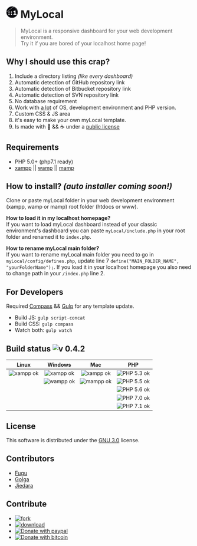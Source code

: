 # ![](./templates/night2015/img/favicon/favicon-32x32.png) MyLocal 
>    MyLocal is a responsive dashboard for your web development environment.  
>    Try it if you are bored of your localhost home page!  

## Why I should use this crap?
1. Include a directory listing *(like every dashboard)*
2. Automatic detection of GitHub repository link
3. Automatic detection of Bitbucket repository link
4. Automatic detection of SVN repository link
5. No database requirement
6. Work with [a lot](#build-status-) of OS, development environment and PHP version. 
7. Custom CSS & JS area
8. it's easy to make your own myLocal template.
9. Is made with  :green_heart: && :coffee: under a [public license](./license.md)

## Requirements

* PHP 5.0+ (php7.1 ready)
* [xampp](https://www.apachefriends.org/index.html) || [wamp](http://www.wampserver.com/en/) || [mamp](https://www.mamp.info/en/)

## How to install?  *(auto installer coming soon!)*

Clone or paste myLocal folder in your web development environment (xampp, wamp or mamp) root folder (htdocs or www).

   **How to load it in my localhost homepage?**   
   If you want to load myLocal dashboard instead of your classic environment's dashboard you can paste `myLocal/include.php` in your root folder and renamed it to `index.php`.   

   **How to rename myLocal main folder?**   
   If you want to rename myLocal main folder you need to go in `myLocal/config/defines.php`, update line 7 `define("MAIN_FOLDER_NAME", "yourFolderName");`. If you load it in your localhost homepage you also need to change path in your `/index.php` line 2.    


## For Developers

Required [Compass](http://compass-style.org/) && [Gulp](https://www.npmjs.com/package/gulp-install) for any template update.

* Build JS: `gulp script-concat`
* Build CSS: `gulp compass`
* Watch both: `gulp watch`


## Build status ![v 0.4.2](https://img.shields.io/badge/version-0.4.2_alpha-blue.svg)

| Linux | Windows | Mac | PHP |
|:------:|:----------:|:----:|:----:|
| ![xampp ok](https://img.shields.io/badge/XAMPP_Build-passing-brightgreen.svg) | ![xampp ok](https://img.shields.io/badge/XAMPP_Build-passing-brightgreen.svg) |  ![xampp ok](https://img.shields.io/badge/XAMPP_Build-passing-brightgreen.svg) | ![PHP 5.3 ok](https://img.shields.io/badge/5.3-passing-brightgreen.svg) |
| | ![wampp ok](https://img.shields.io/badge/WAMPP_Build-passing-brightgreen.svg) | ![mampp ok](https://img.shields.io/badge/MAMPP_Build-passing-brightgreen.svg) | ![PHP 5.5 ok](https://img.shields.io/badge/5.5-passing-brightgreen.svg) |
|| | | ![PHP 5.6 ok](https://img.shields.io/badge/5.6-passing-brightgreen.svg) |
|| | | ![PHP 7.0 ok](https://img.shields.io/badge/7.0-passing-brightgreen.svg) 
|| | | ![PHP 7.1 ok](https://img.shields.io/badge/7.1-passing-brightgreen.svg) |


## License

This software is distributed under the [GNU 3.0](./license.md) license.


## Contributors

* [Fugu](http://www.fugu.fr/)
* [Golga](https://github.com/Golgarud)
* [Jiedara](https://github.com/Jiedara)


## Contribute
* [![fork](https://img.shields.io/badge/Code-Fork-brightgreen.svg)](https://github.com/Golgarud/myLocal/fork)
* [![download](https://img.shields.io/badge/Code-Download-blue.svg)](https://github.com/Golgarud/myLocal/archive/master.zip)
* [![Donate with paypal](https://img.shields.io/badge/Donate-PayPal-yellow.svg)](https://www.paypal.me/golga)
* [![Donate with bitcoin](https://img.shields.io/badge/Donate-ɃitCoin-green.svg)](https://greenaddress.it/fr/pay/GA2f9ovyx43qac7HH3Q9wwTDDJbiNU/#/)
